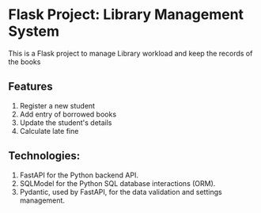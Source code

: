 # Flask Project: Library Management System

This is a Flask project to manage Library workload
and keep the records of the books

## Features

1. Register a new student
2. Add entry of borrowed books
3. Update the student's details
4. Calculate late fine

## Technologies:
1. FastAPI for the Python backend API.
2. SQLModel for the Python SQL database interactions (ORM).
3. Pydantic, used by FastAPI, for the data validation and settings management.